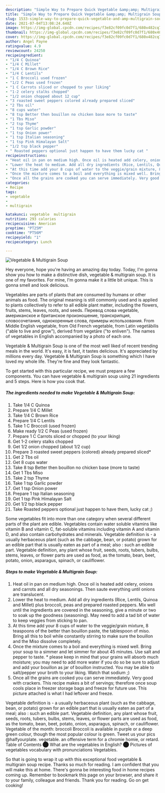 ```yaml
---
description: "Simple Way to Prepare Quick Vegetable &amp;amp; Multigrain Soup"
title: "Simple Way to Prepare Quick Vegetable &amp;amp; Multigrain Soup"
slug: 1533-simple-way-to-prepare-quick-vegetable-and-amp-multigrain-soup
date: 2021-07-04T13:08:24.648Z
image: https://img-global.cpcdn.com/recipes/f3e82cf09fc0d7f1/680x482cq70/vegetable-multigrain-soup-recipe-main-photo.jpg
thumbnail: https://img-global.cpcdn.com/recipes/f3e82cf09fc0d7f1/680x482cq70/vegetable-multigrain-soup-recipe-main-photo.jpg
cover: https://img-global.cpcdn.com/recipes/f3e82cf09fc0d7f1/680x482cq70/vegetable-multigrain-soup-recipe-main-photo.jpg
author: Angel Payne
ratingvalue: 4.9
reviewcount: 24250
recipeingredient:
- "1/4 C Quinoa"
- "1/4 C Millet"
- "1/4 C Brown Rice"
- "1/4 C Lentils"
- "1 C Broccoli used frozen"
- "1/2 C Peas used frozen"
- "1 C Carrots sliced or chopped to your liking"
- "1-2 celery stalks chopped"
- "1/2 onion chopped about 12 cup"
- "3 roasted sweet peppers colored already prepared sliced"
- "2 Tbs oil"
- "8 cups water"
- "8 tsp Better then bouillon no chicken base more to taste"
- "1 Tbs Miso"
- "2 tsp Thyme"
- "1 tsp Garlic powder"
- "1 tsp Onion power"
- "1 tsp Italian seasoning"
- "1 tsp Pink Himalayan Salt"
- "1/2 tsp black pepper"
- " Roasted peppers optional just happen to have them lucky cat "
recipeinstructions:
- "Heat oil in pan on medium high. Once oil is heated add celery, onions and carrots and all dry seasonings. Then saute everything until onions are translucent."
- "Lower the heat to medium. Add all dry ingredients (Rice, Lentils, Quinoa and Millet) plus broccoli, peas and prepared roasted peppers. Mix well until the ingredients are covered in the seasoning, give a minute or two to soak up the goodness (seasoning). May need to add a tad bit of water to keep veggies from sticking to pan."
- "At this time add your 8 cups of water to the veggie/grain mixture, 8 teaspoons of the better than bouillon paste, the tablespoon of miso. Bring all this to boil while constantly stirring to make sure the bouillon and the Miso dissolve completely."
- "Once the mixture comes to a boil and everything is mixed well. Bring your soup to a simmer and let simmer for about 45 minutes. Use salt and pepper to taste. * please keep in mind that your grains will absorb much moisture; you may need to add more water if you do so be sure to adjust and add your bouillon as jar of bouillon instructed. You may be able to salt/pepper your broth to your liking. Watch that sodium ;)"
- "Once all the grains are cooked you can serve immediately. Very good with crackers. This recipe makes a bit of servings; therefore once soup cools place in freezer storage bags and freeze for future use. This picture attached is what I had leftover and freeze."
categories:
- Recipe
tags:
- vegetable
- 
- multigrain

katakunci: vegetable  multigrain 
nutrition: 293 calories
recipecuisine: American
preptime: "PT25M"
cooktime: "PT56M"
recipeyield: "1"
recipecategory: Lunch

---
```



![Vegetable &amp; Multigrain Soup](https://img-global.cpcdn.com/recipes/f3e82cf09fc0d7f1/680x482cq70/vegetable-multigrain-soup-recipe-main-photo.jpg)

Hey everyone, hope you're having an amazing day today. Today, I'm gonna show you how to make a distinctive dish, vegetable &amp; multigrain soup. It is one of my favorites. For mine, I'm gonna make it a little bit unique. This is gonna smell and look delicious.

Vegetables are parts of plants that are consumed by humans or other animals as food. The original meaning is still commonly used and is applied to plants collectively to refer to all edible plant matter, including the flowers, fruits, stems, leaves, roots, and seeds. Перевод слова vegetable, американское и британское произношение, транскрипция, словосочетания, однокоренные слова, примеры использования. From Middle English vegetable, from Old French vegetable, from Latin vegetābilis (&#34;able to live and grow&#34;), derived from vegetāre (&#34;to enliven&#34;). The names of vegetables in English accompanied by a photo of each one.

Vegetable &amp; Multigrain Soup is one of the most well liked of recent trending meals in the world. It's easy, it is fast, it tastes delicious. It's appreciated by millions every day. Vegetable &amp; Multigrain Soup is something which I have loved my whole life. They're fine and they look fantastic.


To get started with this particular recipe, we must prepare a few components. You can have vegetable &amp; multigrain soup using 21 ingredients and 5 steps. Here is how you cook that.

<!--inarticleads1-->

##### The ingredients needed to make Vegetable &amp; Multigrain Soup:

1. Take 1/4 C Quinoa
1. Prepare 1/4 C Millet
1. Take 1/4 C Brown Rice
1. Prepare 1/4 C Lentils
1. Take 1 C Broccoli (used frozen)
1. Make ready 1/2 C Peas (used frozen)
1. Prepare 1 C Carrots sliced or chopped (to your liking)
1. Get 1-2 celery stalks chopped
1. Get 1/2 onion chopped (about 1/2 cup)
1. Prepare 3 roasted sweet peppers (colored) already prepared sliced*
1. Get 2 Tbs oil
1. Get 8 cups water
1. Take 8 tsp Better then bouillon no chicken base (more to taste)
1. Get 1 Tbs Miso
1. Take 2 tsp Thyme
1. Take 1 tsp Garlic powder
1. Get 1 tsp Onion power
1. Prepare 1 tsp Italian seasoning
1. Get 1 tsp Pink Himalayan Salt
1. Get 1/2 tsp black pepper
1. Take  Roasted peppers optional just happen to have them, lucky cat ;)


Some vegetables fit into more than one category when several different parts of the plant are edible. Vegetables contain water soluble vitamins like vitamin B and vitamin C, fat-soluble vitamins including vitamin A and vitamin D, and also contain carbohydrates and minerals. Vegetable definition is - a usually herbaceous plant (such as the cabbage, bean, or potato) grown for an edible part that is usually eaten as part of a meal; also : such an edible part. Vegetable definition, any plant whose fruit, seeds, roots, tubers, bulbs, stems, leaves, or flower parts are used as food, as the tomato, bean, beet, potato, onion, asparagus, spinach, or cauliflower. 

<!--inarticleads2-->

##### Steps to make Vegetable &amp; Multigrain Soup:

1. Heat oil in pan on medium high. Once oil is heated add celery, onions and carrots and all dry seasonings. Then saute everything until onions are translucent.
1. Lower the heat to medium. Add all dry ingredients (Rice, Lentils, Quinoa and Millet) plus broccoli, peas and prepared roasted peppers. Mix well until the ingredients are covered in the seasoning, give a minute or two to soak up the goodness (seasoning). May need to add a tad bit of water to keep veggies from sticking to pan.
1. At this time add your 8 cups of water to the veggie/grain mixture, 8 teaspoons of the better than bouillon paste, the tablespoon of miso. Bring all this to boil while constantly stirring to make sure the bouillon and the Miso dissolve completely.
1. Once the mixture comes to a boil and everything is mixed well. Bring your soup to a simmer and let simmer for about 45 minutes. Use salt and pepper to taste. * please keep in mind that your grains will absorb much moisture; you may need to add more water if you do so be sure to adjust and add your bouillon as jar of bouillon instructed. You may be able to salt/pepper your broth to your liking. Watch that sodium ;)
1. Once all the grains are cooked you can serve immediately. Very good with crackers. This recipe makes a bit of servings; therefore once soup cools place in freezer storage bags and freeze for future use. This picture attached is what I had leftover and freeze.


Vegetable definition is - a usually herbaceous plant (such as the cabbage, bean, or potato) grown for an edible part that is usually eaten as part of a meal; also : such an edible part. Vegetable definition, any plant whose fruit, seeds, roots, tubers, bulbs, stems, leaves, or flower parts are used as food, as the tomato, bean, beet, potato, onion, asparagus, spinach, or cauliflower. Vegetable of the month: broccoli Broccoli is available in purple or a deep green colour, though the most popular colour is green. Tweet us your pics @halfyourplate. vegetable. an offensive term for a chromie homie, or retard. Table of Contents ⬤ What are the vegetables in English? ⬤ Pictures of vegetables vocabulary with pronunciations Vegetables. 

So that is going to wrap it up with this exceptional food vegetable &amp; multigrain soup recipe. Thanks so much for reading. I am confident that you will make this at home. There's gonna be interesting food in home recipes coming up. Remember to bookmark this page on your browser, and share it to your family, colleague and friends. Thank you for reading. Go on get cooking!
